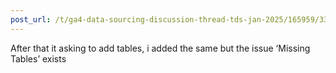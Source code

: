 ```yaml
---
post_url: /t/ga4-data-sourcing-discussion-thread-tds-jan-2025/165959/335
---
```

After that it asking to add tables, i added the same but the issue ‘Missing Tables’ exists